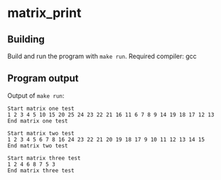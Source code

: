 # matrix_print

## Building
Build and run the program with `make run`. Required compiler: gcc

## Program output
Output of `make run`:
```
Start matrix one test
1 2 3 4 5 10 15 20 25 24 23 22 21 16 11 6 7 8 9 14 19 18 17 12 13 
End matrix one test

Start matrix two test
1 2 3 4 5 6 7 8 16 24 23 22 21 20 19 18 17 9 10 11 12 13 14 15 
End matrix two test

Start matrix three test
1 2 4 6 8 7 5 3 
End matrix three test
```
